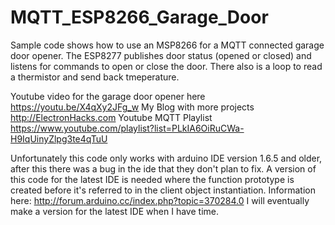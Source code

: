 # MQTT_ESP8266_Garage_Door
Sample code shows how to use an MSP8266 for a MQTT connected garage door opener.
The ESP8277 publishes door status (opened or closed) and listens for commands to open or close the door. There also is a loop to read a thermistor and send back tmeperature.

Youtube video for the garage door opener here https://youtu.be/X4qXy2JFg_w
My Blog with more projects http://ElectronHacks.com
Youtube MQTT Playlist https://www.youtube.com/playlist?list=PLkIA6OiRuCWa-H9IqUinyZlpg3te4qTuU

Unfortunately this code only works with arduino IDE version 1.6.5 and older, after this there was a bug in the ide that they don't plan to fix. A version of this code for the latest IDE is needed where the function prototype is created before it's referred to in the client object instantiation. Information here: http://forum.arduino.cc/index.php?topic=370284.0 
I will eventually make a version for the latest IDE when I have time.
